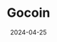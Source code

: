 ---
title: Gocoin
appId: gocoin
authors:
- danny
released: 2016-04-06
discontinued: 
updated: 2022-09-06
version: 1.10.2
provider: 
providerWebsite: 
website: 
repository: https://github.com/piotrnar/gocoin
issue: 
icon: 
bugbounty: 
meta: ok
verdict: wip
date: 2024-04-25
reviewArchive:
twitter: 
social:
features:
---